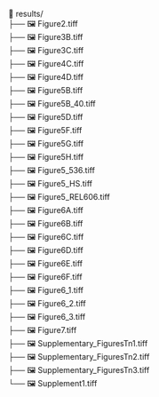 
📂 results/  
├── 🖼️ Figure2.tiff  
├── 🖼️ Figure3B.tiff  
├── 🖼️ Figure3C.tiff  
├── 🖼️ Figure4C.tiff  
├── 🖼️ Figure4D.tiff  
├── 🖼️ Figure5B.tiff  
├── 🖼️ Figure5B_40.tiff  
├── 🖼️ Figure5D.tiff  
├── 🖼️ Figure5F.tiff  
├── 🖼️ Figure5G.tiff  
├── 🖼️ Figure5H.tiff  
├── 🖼️ Figure5_536.tiff  
├── 🖼️ Figure5_HS.tiff  
├── 🖼️ Figure5_REL606.tiff  
├── 🖼️ Figure6A.tiff  
├── 🖼️ Figure6B.tiff  
├── 🖼️ Figure6C.tiff  
├── 🖼️ Figure6D.tiff  
├── 🖼️ Figure6E.tiff  
├── 🖼️ Figure6F.tiff  
├── 🖼️ Figure6_1.tiff  
├── 🖼️ Figure6_2.tiff  
├── 🖼️ Figure6_3.tiff  
├── 🖼️ Figure7.tiff  
├── 🖼️ Supplementary_FiguresTn1.tiff  
├── 🖼️ Supplementary_FiguresTn2.tiff  
├── 🖼️ Supplementary_FiguresTn3.tiff  
└── 🖼️ Supplement1.tiff  

